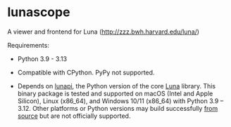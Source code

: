 # lunascope

A viewer and frontend for Luna (http://zzz.bwh.harvard.edu/luna/)

Requirements: 

 - Python 3.9 - 3.13 

 - Compatible with CPython. PyPy not supported.

 - Depends on [lunapi](https://pypi.org/project/lunapi/), the Python
 version of the core [Luna](https://zzz.bwh.harvard.edu/luna/) library. This binary
 package is tested and supported on macOS (Intel and Apple Silicon), Linux (x86_64), and
 Windows 10/11 (x86_64) with Python 3.9 – 3.12.  Other platforms or
 Python versions may build successfully [from source](https://github.com/remnrem/luna-api)
 but are not officially supported.


